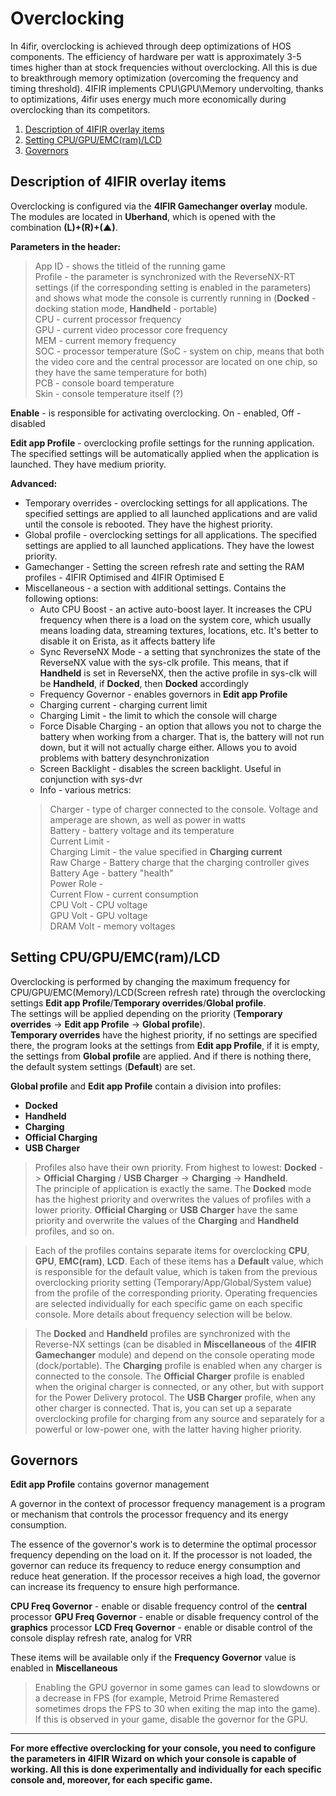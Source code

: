 # Overclocking 

In 4ifir, overclocking is achieved through deep optimizations of HOS components. The efficiency of hardware per watt is approximately 3-5 times higher than at stock frequencies without overclocking. All this is due to breakthrough memory optimization (overcoming the frequency and timing threshold). 4IFIR implements CPU\GPU\Memory undervolting, thanks to optimizations, 4ifir uses energy much more economically during overclocking than its competitors.

1. [Description of 4IFIR overlay items](#Description-of-4IFIR-overlay-items)   
1. [Setting CPU/GPU/EMC(ram)/LCD](#Setting-CPUGPUEMCramLCD)  
1. [Governors](#Governors)  

## Description of 4IFIR overlay items

Overclocking is configured via the **4IFIR Gamechanger overlay** module. The modules are located in **Uberhand**, which is opened with the combination **(L)+(R)+(▲)**.

**Parameters in the header:**     
>App ID - shows the titleid of the running game   
>Profile - the parameter is synchronized with the ReverseNX-RT settings (if the corresponding setting is enabled in the parameters) and shows what mode the console is currently running in (**Docked** - docking station mode, **Handheld** - portable)  
>CPU - current processor frequency   
>GPU - current video processor core frequency   
>MEM - current memory frequency   
>SOC - processor temperature (SoC - system on chip, means that both the video core and the central processor are located on one chip, so they have the same temperature for both)  
>PCB - console board temperature   
>Skin - console temperature itself (?)  

**Enable** - is responsible for activating overclocking. On - enabled, Off - disabled
   
**Edit app Profile** - overclocking profile settings for the running application. The specified settings will be automatically applied when the application is launched. They have medium priority. 

**Advanced:**
* Temporary overrides - overclocking settings for all applications. The specified settings are applied to all launched applications and are valid until the console is rebooted. They have the highest priority.
* Global profile - overclocking settings for all applications. The specified settings are applied to all launched applications. They have the lowest priority.
* Gamechanger - Setting the screen refresh rate and setting the RAM profiles - 4IFIR Optimised and 4IFIR Optimised E 
* Miscellaneous - a section with additional settings. Contains the following options:
   * Auto CPU Boost - an active auto-boost layer. It increases the CPU frequency when there is a load on the system core, which usually means loading data, streaming textures, locations, etc. It's better to disable it on Erista, as it affects battery life
   * Sync ReverseNX Mode - a setting that synchronizes the state of the ReverseNX value with the sys-clk profile. This means, that if **Handheld** is set in ReverseNX, then the active profile in sys-clk will be **Handheld**, if **Docked**, then **Docked** accordingly
   * Frequency Governor - enables governors in **Edit app Profile**
   * Charging current - charging current limit
   * Charging Limit - the limit to which the console will charge
   * Force Disable Charging - an option that allows you not to charge the battery when working from a charger. That is, the battery will not run down, but it will not actually charge either. Allows you to avoid problems with battery desynchronization 
   * Screen Backlight - disables the screen backlight. Useful in conjunction with sys-dvr 
   * Info - various metrics:   
   >Charger - type of charger connected to the console. Voltage and amperage are shown, as well as power in watts  
   >Battery - battery voltage and its temperature  
   >Current Limit -   
   >Charging Limit - the value specified in **Charging current**  
   >Raw Charge - Battery charge that the charging controller gives   
   >Battery Age - battery "health"  
   >Power Role -   
   >Current Flow - current consumption   
   >CPU Volt - CPU voltage   
   >GPU Volt - GPU voltage   
   >DRAM Volt - memory voltages   

## Setting CPU/GPU/EMC(ram)/LCD
  Overclocking is performed by changing the maximum frequency for CPU/GPU/EMC(Memory)/LCD(Screen refresh rate) through the overclocking settings **Edit app Profile**/**Temporary overrides**/**Global profile**.   
  The settings will be applied depending on the priority (**Temporary overrides** -> **Edit app Profile** -> **Global profile**).   
  **Temporary overrides** have the highest priority, if no settings are specified there, the program looks at the settings from **Edit app Profile**, if it is empty, the settings from **Global profile** are applied. And if there is nothing there, the default system settings (**Default**) are set.


**Global profile** and **Edit app Profile** contain a division into profiles: 
  * **Docked**
  * **Handheld**
  * **Charging**
  * **Official Charging**
  * **USB Charger** 

>Profiles also have their own priority. From highest to lowest: **Docked** -> **Official Charging** / **USB Charger** -> **Charging** -> **Handheld**.    
The principle of application is exactly the same. The **Docked** mode has the highest priority and overwrites the values ​​of profiles with a lower priority. **Official Charging** or **USB Charger** have the same priority and overwrite the values ​​of the **Charging** and **Handheld** profiles, and so on.

>Each of the profiles contains separate items for overclocking **CPU**, **GPU**, **EMC(ram)**, **LCD**. Each of these items has a **Default** value, which is responsible for the default value, which is taken from the previous overclocking priority setting (Temporary/App/Global/System value) from the profile of the corresponding priority. Operating frequencies are selected individually for each specific game on each specific console. More details about frequency selection will be below. 

>The **Docked** and **Handheld** profiles are synchronized with the Reverse-NX settings (can be disabled in **Miscellaneous** of the **4IFIR Gamechanger** module) and depend on the console operating mode (dock/portable). The **Charging** profile is enabled when any charger is connected to the console. The **Official Charger** profile is enabled when the original charger is connected, or any other, but with support for the Power Delivery protocol. The **USB Charger** profile, when any other charger is connected. That is, you can set up a separate overclocking profile for charging from any source and separately for a powerful or low-power one, with the latter having higher priority.


## Governors

**Edit app Profile** contains governor management

A governor in the context of processor frequency management is a program or mechanism that controls the processor frequency and its energy consumption.

The essence of the governor's work is to determine the optimal processor frequency depending on the load on it. If the processor is not loaded, the governor can reduce its frequency to reduce energy consumption and reduce heat generation. If the processor receives a high load, the governor can increase its frequency to ensure high performance.

**CPU Freq Governor** - enable or disable frequency control of the **central** processor
**GPU Freq Governor** - enable or disable frequency control of the **graphics** processor
**LCD Freq Governor** - enable or disable control of the console display refresh rate, analog for VRR

These items will be available only if the **Frequency Governor** value is enabled in **Miscellaneous**

>Enabling the GPU governor in some games can lead to slowdowns or a decrease in FPS (for example, Metroid Prime Remastered sometimes drops the FPS to 30 when exiting the map into the game). If this is observed in your game, disable the governor for the GPU.

***

**For more effective overclocking for your console, you need to configure the parameters in 4IFIR Wizard on which your console is capable of working. All this is done experimentally and individually for each specific console and, moreover, for each specific game.**
